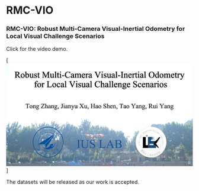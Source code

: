 # RMC-VIO

### RMC-VIO: Robust Multi-Camera Visual-Inertial Odometry for Local Visual Challenge Scenarios

Click for the video demo.

[![Video Demo](./img/out.jpg)]


The datasets  will be released as our work is accepted.
